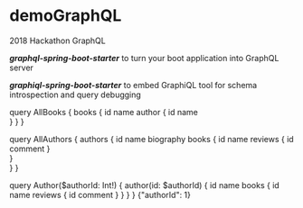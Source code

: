 # demoGraphQL
2018 Hackathon GraphQL

**_graphql-spring-boot-starter_**
  to turn your boot application into GraphQL server
  
**_graphiql-spring-boot-starter_**
  to embed GraphiQL tool for schema introspection and query debugging


 
query AllBooks {
  books {
    id
    name
    author {
      id
      name      
    }
  }
}


query AllAuthors {
  authors {
    id
    name
    biography
    books {
      id
      name
      reviews {
        id
        comment
      }  
    }    
  }
}



query Author($authorId: Int!) {
  author(id: $authorId) {
    id
    name
    books {
      id
      name
      reviews {
        id
        comment
      }
    }
  }
}
{"authorId": 1}
